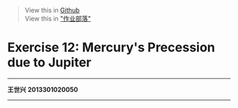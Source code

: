 ﻿> View this in [Github](https://github.com/ShixingWang/computationalphysics_N2013301020050/blob/master/Reports/Exercise12.md)         
> View this in ["作业部落"](https://www.zybuluo.com/ShixingWang/note/376748)

# Exercise 12: Mercury's Precession due to Jupiter

---

__王世兴__
__2013301020050__

---




